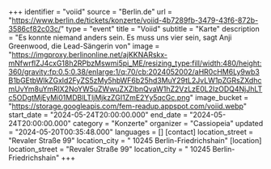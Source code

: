 +++
identifier = "voiid"
source = "Berlin.de"
url = "https://www.berlin.de/tickets/konzerte/voiid-4b7289fb-3479-43f6-872b-3586cf82c03c/"
type = "event"
title = "Voiid"
subtitle = "Karte"
description = "Es konnte niemand anders sein. Es muss uns vier sein, sagt Anji Greenwood, die Lead-Sängerin von"
image = "https://imgproxy.berlinonline.net/ajKKNARskx-mNfwrflZJ4cxG18h2RPbzMswmi5pi_ME/resizing_type:fill/width:480/height:360/gravity:fp:0.5:0.38/enlarge:1/q:70/cb:2024052002/aHR0cHM6Ly9wb3B1bGEtbWlkZGxld2FyZS5zMy5hbWF6b25hd3MuY29tL2JvLW1pZGRsZXdhcmUvYm8uYmRlX2NoYW5uZWwuZXZlbnQvaW1hZ2VzLzE0L2IzODQ4NjJhLTc5ODgtMjEyMi01MDBlLTljMjkzZGI1ZmE2Yy5qcGc.png"
image_bucket = "https://storage.googleapis.com/fem-readup.appspot.com/voiid.webp"
start_date = "2024-05-24T20:00:00.000"
end_date = "2024-05-24T20:00:00.000"
category = "Konzerte"
organizer = "Cassiopeia"
updated = "2024-05-20T00:35:48.000"
languages = []
[contact]
location_street = "Revaler Straße 99"
location_city = " 10245 Berlin-Friedrichshain"
[location]
location_street = "Revaler Straße 99"
location_city = " 10245 Berlin-Friedrichshain"
+++